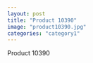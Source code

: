 ```yaml
---
layout: post
title: "Product 10390"
image: "product10390.jpg"
categories: "category1"
---
```

Product 10390
